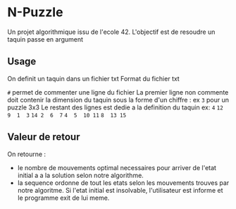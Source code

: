 # N-Puzzle
Un projet algorithmique issu de l'ecole 42. 
L'objectif est de resoudre un taquin passe en argument

## Usage
On definit un taquin dans un fichier txt
Format du fichier txt

`#` permet de commenter une ligne du fichier
La premier ligne non commente doit contenir la dimension du taquin sous la forme
d'un chiffre : ex `3` pour un puzzle 3x3
Le restant des lignes est dedie a la definition du taquin ex:
`4`
`12 9  1  3`
`14 2  6  7`
`4  5  10 11`
`8  13 15` 

## Valeur de retour
On retourne :
- le nombre de mouvements optimal necessaires pour arriver de l'etat initial a
a la solution selon notre algorithme.
- la sequence ordonne de tout les etats selon les mouvements trouves par notre
  algoritme. Si l'etat initial est insolvable, l'utilisateur est informe et le
  programme exit de lui meme.

